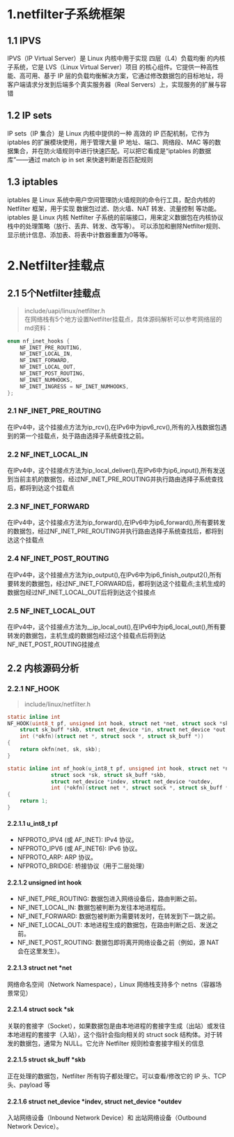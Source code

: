 # 1.netfilter子系统框架
## 1.1 IPVS
IPVS（IP Virtual Server）是 Linux 内核中用于实现 四层（L4）负载均衡 的内核子系统，它是 LVS（Linux Virtual Server）项目 的核心组件。它提供一种高性能、高可用、基于 IP 层的负载均衡解决方案，它通过修改数据包的目标地址，将客户端请求分发到后端多个真实服务器（Real Servers）上，实现服务的扩展与容错
## 1.2 IP sets
IP sets（IP 集合）是 Linux 内核中提供的一种 高效的 IP 匹配机制，它作为 iptables 的扩展模块使用，用于管理大量 IP 地址、端口、网络段、MAC 等的数据集合，并在防火墙规则中进行快速匹配。可以把它看成是“iptables 的数据库”——通过 match ip in set 来快速判断是否匹配规则
## 1.3 iptables
iptables 是 Linux 系统中用户空间管理防火墙规则的命令行工具，配合内核的 Netfilter 框架，用于实现 数据包过滤、防火墙、NAT 转发、流量控制 等功能。
iptables 是 Linux 内核 Netfilter 子系统的前端接口，用来定义数据包在内核协议栈中的处理策略（放行、丢弃、转发、改写等）。
可以添加和删除Netfilter规则、显示统计信息、添加表、将表中计数器重置为0等等。

# 2.Netfilter挂载点
## 2.1 5个Netfilter挂载点
> include/uapi/linux/netfilter.h<br>
在网络栈有5个地方设置Netfilter挂载点，具体源码解析可以参考网络层的md资料：
```c
enum nf_inet_hooks {
	NF_INET_PRE_ROUTING,
	NF_INET_LOCAL_IN,
	NF_INET_FORWARD,
	NF_INET_LOCAL_OUT,
	NF_INET_POST_ROUTING,
	NF_INET_NUMHOOKS,
	NF_INET_INGRESS = NF_INET_NUMHOOKS,
};
```
### 2.1 NF_INET_PRE_ROUTING
在IPv4中，这个挂接点方法为ip_rcv(),在IPv6中为ipv6_rcv(),所有的入栈数据包遇到的第一个挂载点，处于路由选择子系统查找之前。
### 2.2 NF_INET_LOCAL_IN
在IPv4中，这个挂接点方法为ip_local_deliver(),在IPv6中为ip6_input(),所有发送到当前主机的数据包，经过NF_INET_PRE_ROUTING并执行路由选择子系统查找后，都将到达这个挂载点
### 2.3 NF_INET_FORWARD
在IPv4中，这个挂接点方法为ip_forward(),在IPv6中为ip6_forward(),所有要转发的数据包，经过NF_INET_PRE_ROUTING并执行路由选择子系统查找后，都将到达这个挂载点
### 2.4 NF_INET_POST_ROUTING
在IPv4中，这个挂接点方法为ip_output(),在IPv6中为ip6_finish_output2(),所有要转发的数据包，经过NF_INET_FORWARD后，都将到达这个挂载点;主机生成的数据包经过NF_INET_LOCAL_OUT后将到达这个挂接点
### 2.5 NF_INET_LOCAL_OUT
在IPv4中，这个挂接点方法为__ip_local_out(),在IPv6中为ip6_local_out(),所有要转发的数据包，主机生成的数据包经过这个挂载点后将到达NF_INET_POST_ROUTING挂接点
## 2.2 内核源码分析
### 2.2.1 NF_HOOK
> include/linux/netfilter.h
```c
static inline int
NF_HOOK(uint8_t pf, unsigned int hook, struct net *net, struct sock *sk,
	struct sk_buff *skb, struct net_device *in, struct net_device *out,
	int (*okfn)(struct net *, struct sock *, struct sk_buff *))
{
	return okfn(net, sk, skb);
}
```

```c
static inline int nf_hook(u_int8_t pf, unsigned int hook, struct net *net,
			  struct sock *sk, struct sk_buff *skb,
			  struct net_device *indev, struct net_device *outdev,
			  int (*okfn)(struct net *, struct sock *, struct sk_buff *))
{
	return 1;
}
```
#### 2.2.1.1 u_int8_t pf
- NFPROTO_IPV4 (或 AF_INET): IPv4 协议。
- NFPROTO_IPV6 (或 AF_INET6): IPv6 协议。
- NFPROTO_ARP: ARP 协议。
- NFPROTO_BRIDGE: 桥接协议（用于二层处理）
#### 2.2.1.2 unsigned int hook
- NF_INET_PRE_ROUTING: 数据包进入网络设备后，路由判断之前。
- NF_INET_LOCAL_IN: 数据包被判断为发往本地进程后。
- NF_INET_FORWARD: 数据包被判断为需要转发时，在转发到下一跳之前。
- NF_INET_LOCAL_OUT: 本地进程生成的数据包，在路由判断之后、发送之前。
- NF_INET_POST_ROUTING: 数据包即将离开网络设备之前（例如，源 NAT 会在这里发生）。
#### 2.2.1.3 struct net *net
网络命名空间（Network Namespace），Linux 网络栈支持多个 netns（容器场景常见）
#### 2.2.1.4 struct sock *sk
关联的套接字（Socket），如果数据包是由本地进程的套接字生成（出站）或发往本地进程的套接字（入站），这个指针会指向相关的 struct sock 结构体。对于转发的数据包，通常为 NULL。它允许 Netfilter 规则检查套接字相关的信息
#### 2.2.1.5 struct sk_buff *skb
正在处理的数据包，Netfilter 所有钩子都处理它。可以查看/修改它的 IP 头、TCP 头、payload 等
#### 2.2.1.6 struct net_device *indev, struct net_device *outdev
入站网络设备（Inbound Network Device）和 出站网络设备（Outbound Network Device）。
